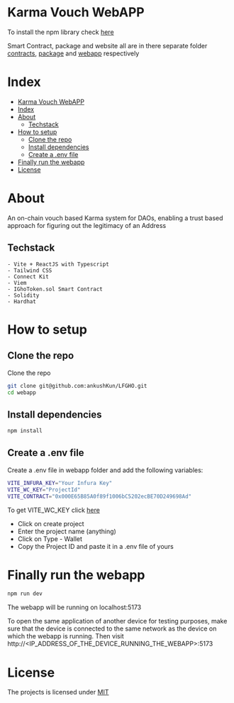 # Karma Vouch WebAPP

To install the npm library check [here](npmjs.com/package/karma-vouch)

Smart Contract, package and website all are in there separate folder [contracts](https://github.com/ankushKun/LFGHO/tree/main/contracts), [package](https://github.com/ankushKun/LFGHO/tree/main/package) and [webapp](https://github.com/ankushKun/LFGHO/tree/main/webapp) respectively

# Index

- [Karma Vouch WebAPP](#karma-vouch-webapp)
- [Index](#index)
- [About](#about)
  - [Techstack](#techstack)
- [How to setup](#how-to-setup)
  - [Clone the repo](#clone-the-repo)
  - [Install dependencies](#install-dependencies)
  - [Create a .env file](#create-a-.env-file)
- [Finally run the webapp](#finally-run-the-webapp)
- [License](#license)



# About

An on-chain vouch based Karma system for DAOs, enabling a trust based approach for figuring out the legitimacy of an Address

## Techstack

    - Vite + ReactJS with Typescript
    - Tailwind CSS
    - Connect Kit
    - Viem
    - IGhoToken.sol Smart Contract
    - Solidity
    - Hardhat

# How to setup

## Clone the repo

Clone the repo

```bash
git clone git@github.com:ankushKun/LFGHO.git
cd webapp
```

## Install dependencies

```bash
npm install
```

## Create a .env file

Create a .env file in webapp folder and add the following variables:

```bash
VITE_INFURA_KEY="Your Infura Key"
VITE_WC_KEY="ProjectId"
VITE_CONTRACT="0x000E65B85A0f89f1006bC5202ecBE70D249698Ad"
```

To get VITE_WC_KEY click [here](https://cloud.walletconnect.com/sign-in) 
 - Click on create project
 - Enter the project name (anything)
 - Click on Type - Wallet
 - Copy the Project ID and paste it in a .env file of yours

 # Finally run the webapp

```bash
npm run dev
```

The webapp will be running on localhost:5173

To open the same application of another device for testing purposes, make sure that the device is connected to the same network as the device on which the webapp is running. Then visit http://<IP_ADDRESS_OF_THE_DEVICE_RUNNING_THE_WEBAPP>:5173

# License

The projects is licensed under [MIT](https://choosealicense.com/licenses/mit/)
